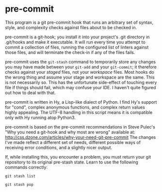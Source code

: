 # pre-commit

This program is a git pre-commit hook that runs an arbitrary set of
syntax, style, and complexity checks against files about to be checked
in.

pre-commit is a git-hook; you install it into your project's .git
directory in .git/hooks and make it executable.  It will run every time
you attempt to commit a collection of files, running the configured list
of linters against those files, and will terminate the check-in if any
of the files fails.

pre-commit uses the `git-stash` command to temporarily store any changes
you may have made between your `git-add` and your `git-commit`; it
therefore checks against your *staged* files, not your *workspace*
files.  Most hooks do the wrong thing and assume your stage and
workspace are the same.  This is not necessarily so.  This has the
unfortunate side-effect of touching every file if things should fail,
which may confuse your IDE.  I haven't quite figured out how to deal
with that.

pre-commit is written in Hy, a Lisp-like dialect of Python.  I find Hy's
support for "cond", complex anonymous functions, and complex return
values highly appealing.  The UTF-8 handling in this script means it is
compatible only with Hy running atop Python3.

pre-commit is based on the pre-commit recommendations in Steve Pulec's
"Why you need a git-hook and why most are wrong" available at:
http://css.dzone.com/articles/why-your-need-git-pre-commit The changes
I've made reflect a different set of needs, different possible ways of
receiving error conditions, and a slightly nicer output.

If, while installing this, you encounter a problem, you must return your
git repository to its original pre-stash state.  Learn to use the
following commands correctly:

`git stash list`

`git stash pop`

